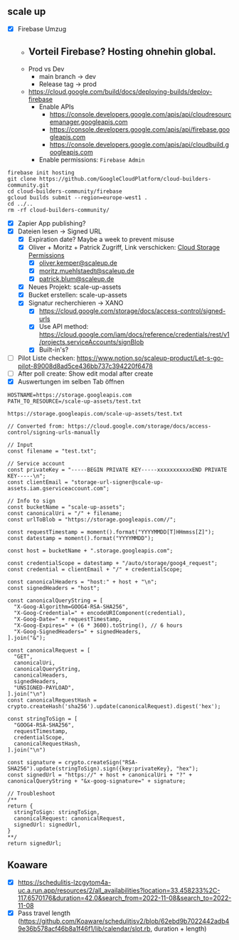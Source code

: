 
## scale up

- [x] Firebase Umzug
	- Vorteil Firebase? Hosting ohnehin global.
		- 
	- Prod vs Dev
		- main branch -> dev
		- Release tag -> prod
	- https://cloud.google.com/build/docs/deploying-builds/deploy-firebase
		- Enable APIs
			- https://console.developers.google.com/apis/api/cloudresourcemanager.googleapis.com
			- https://console.developers.google.com/apis/api/firebase.googleapis.com
			- https://console.developers.google.com/apis/api/cloudbuild.googleapis.com
		- Enable permissions: `Firebase Admin`
```
firebase init hosting
git clone https://github.com/GoogleCloudPlatform/cloud-builders-community.git
cd cloud-builders-community/firebase
gcloud builds submit --region=europe-west1 .
cd ../..
rm -rf cloud-builders-community/
```

- [x] Zapier App publishing?
- [x] Dateien lesen -> Signed URL
	- [x] Expiration date? Maybe a week to prevent misuse
	- [x] Oliver + Moritz + Patrick Zugriff, Link verschicken: [Cloud Storage Permissions](https://console.cloud.google.com/iam-admin/iam?project=scale-up-assets)
		- [x] oliver.kemper@scaleup.de
		- [x] moritz.muehlstaedt@scaleup.de
		- [x] patrick.blum@scaleup.de
	- [x] Neues Projekt: scale-up-assets
	- [x] Bucket erstellen: scale-up-assets
	- [x] Signatur recherchieren -> XANO
		- [x] https://cloud.google.com/storage/docs/access-control/signed-urls
		- [x] Use API method: https://cloud.google.com/iam/docs/reference/credentials/rest/v1/projects.serviceAccounts/signBlob
		- [x] Built-in's?
- [ ] Pilot Liste checken: https://www.notion.so/scaleup-product/Let-s-go-pilot-89008d8ad5ce436bb737c394220f6478
- [ ] After poll create: Show edit modal after create
- [x] Auswertungen im selben Tab öffnen

```
HOSTNAME=https://storage.googleapis.com
PATH_TO_RESOURCE=/scale-up-assets/test.txt

https://storage.googleapis.com/scale-up-assets/test.txt
```


```
// Converted from: https://cloud.google.com/storage/docs/access-control/signing-urls-manually

// Input
const filename = "test.txt";

// Service account
const privateKey = "-----BEGIN PRIVATE KEY-----xxxxxxxxxxxEND PRIVATE KEY-----\n";
const clientEmail = "storage-url-signer@scale-up-assets.iam.gserviceaccount.com";

// Info to sign
const bucketName = "scale-up-assets";
const canonicalUri = "/" + filename;
const urlToBlob = "https://storage.googleapis.com//";

const requestTimestamp = moment().format("YYYYMMDD[T]HHmmss[Z]");
const datestamp = moment().format("YYYYMMDD");

const host = bucketName + ".storage.googleapis.com";

const credentialScope = datestamp + "/auto/storage/goog4_request";
const credential = clientEmail + "/" + credentialScope;

const canonicalHeaders = "host:" + host + "\n";
const signedHeaders = "host";

const canonicalQueryString = [
  "X-Goog-Algorithm=GOOG4-RSA-SHA256",
  "X-Goog-Credential=" + encodeURIComponent(credential),
  "X-Goog-Date=" + requestTimestamp,
  "X-Goog-Expires=" + (6 * 3600).toString(), // 6 hours
  "X-Goog-SignedHeaders=" + signedHeaders,
].join("&");

const canonicalRequest = [
  "GET",
  canonicalUri,
  canonicalQueryString,
  canonicalHeaders,
  signedHeaders,
  "UNSIGNED-PAYLOAD",
].join("\n")
const canonicalRequestHash = crypto.createHash('sha256').update(canonicalRequest).digest('hex');

const stringToSign = [
  "GOOG4-RSA-SHA256",
  requestTimestamp,
  credentialScope,
  canonicalRequestHash,
].join("\n")

const signature = crypto.createSign("RSA-SHA256").update(stringToSign).sign({key:privateKey}, "hex");
const signedUrl = "https://" + host + canonicalUri + "?" + canonicalQueryString + "&x-goog-signature=" + signature;

// Troubleshoot
/**
return {
  stringToSign: stringToSign,
  canonicalRequest: canonicalRequest,
  signedUrl: signedUrl,
}
**/
return signedUrl;
```




## Koaware
- [x] https://schedulitis-lzcgytom4a-uc.a.run.app/resources/2/all_availabilities?location=33.458233%2C-117.6570176&duration=42.0&search_from=2022-11-08&search_to=2022-11-08
- [x] Pass travel length (https://github.com/Koaware/schedulitisv2/blob/62ebd9b7022442adb49e36b578acf46b8a1f46f1/lib/calendar/slot.rb, duration + length)
